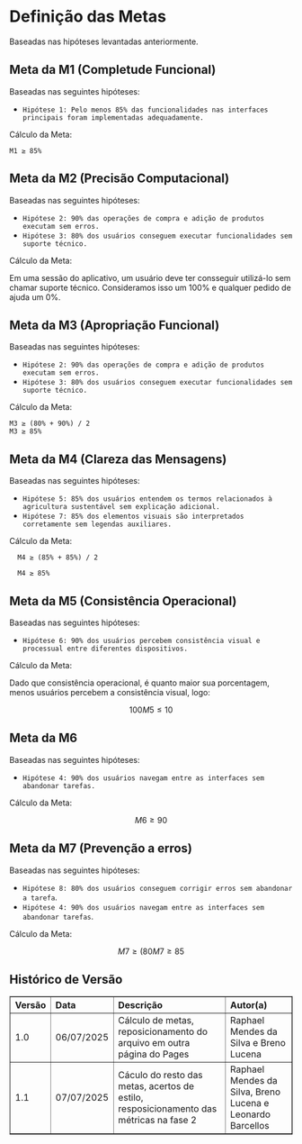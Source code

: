 # Definição das Metas
Baseadas nas hipóteses levantadas anteriormente.

## Meta da M1 (Completude Funcional)

Baseadas nas seguintes hipóteses:

- `Hipótese 1: Pelo menos 85% das funcionalidades nas interfaces principais foram implementadas adequadamente.`

Cálculo da Meta:

```
M1 ≥ 85%
```
## Meta da M2 (Precisão Computacional)

Baseadas nas seguintes hipóteses:

- `Hipótese 2: 90% das operações de compra e adição de produtos executam sem erros.`
- `Hipótese 3: 80% dos usuários conseguem executar funcionalidades sem suporte técnico.`

Cálculo da Meta:

Em uma sessão do aplicativo, um usuário deve ter consseguir utilizá-lo sem chamar suporte técnico. Consideramos isso um 100% e qualquer pedido de ajuda um 0%.


## Meta da M3 (Apropriação Funcional)

Baseadas nas seguintes hipóteses:

- `Hipótese 2: 90% das operações de compra e adição de produtos executam sem erros.`
- `Hipótese 3: 80% dos usuários conseguem executar funcionalidades sem suporte técnico.`

Cálculo da Meta:

```
M3 ≥ (80% + 90%) / 2
M3 ≥ 85%
```

## Meta da M4 (Clareza das Mensagens)

Baseadas nas seguintes hipóteses:

- `Hipótese 5: 85% dos usuários entendem os termos relacionados à agricultura sustentável sem explicação adicional.`
- `Hipótese 7: 85% dos elementos visuais são interpretados corretamente sem legendas auxiliares.`

Cálculo da Meta:

```
  M4 ≥ (85% + 85%) / 2

  M4 ≥ 85%
```

## Meta da M5 (Consistência Operacional)

Baseadas nas seguintes hipóteses:

- `Hipótese 6: 90% dos usuários percebem consistência visual e processual entre diferentes dispositivos.`

Cálculo da Meta:

Dado que consistência operacional, é quanto maior sua porcentagem, menos usuários percebem a consistência visual, logo: 

```math
  100% - M5 ≥ 90%

  M5 ≤ 10%
```

## Meta da M6

Baseadas nas seguintes hipóteses:

- `Hipótese 4: 90% dos usuários navegam entre as interfaces sem abandonar tarefas.`

Cálculo da Meta:

```math
M6 ≥ 90%
```

## Meta da M7 (Prevenção a erros)

Baseadas nas seguintes hipóteses:

- `Hipótese 8: 80% dos usuários conseguem corrigir erros sem abandonar a tarefa`.
- `Hipótese 4: 90% dos usuários navegam entre as interfaces sem abandonar tarefas`.

Cálculo da Meta:

```math
  M7 ≥ (80% + 90%) / 2

  M7 ≥ 85%
```

## Histórico de Versão

<table border="1" style="width:100%; border-collapse: collapse; text-align: left;">
  <thead>
    <tr>
      <th>Versão</th>
      <th>Data</th>
      <th>Descrição</th>
      <th>Autor(a)</th>
    </tr>
  </thead>
  <tbody>
    <tr>
      <td>1.0</td>
      <td>06/07/2025</td>
      <td>Cálculo de metas, reposicionamento do arquivo em outra página do Pages</td>
      <td>Raphael Mendes da Silva e Breno Lucena </td>
    </tr>
     <tr>
      <td>1.1</td>
      <td>07/07/2025</td>
      <td>Cáculo do resto das metas, acertos de estilo, resposicionamento das métricas na fase 2</td>
      <td>Raphael Mendes da Silva, Breno Lucena e Leonardo Barcellos</td>
    </tr>
  </tbody>
</table>